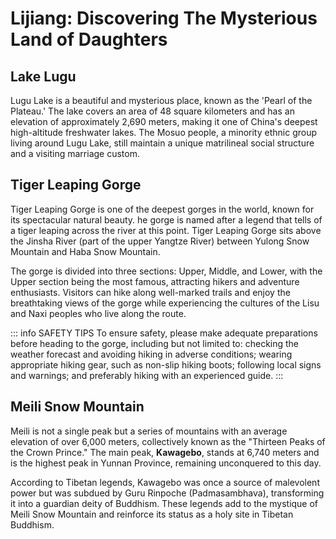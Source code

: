 # Lijiang: Discovering The Mysterious Land of Daughters

## Lake Lugu

Lugu Lake is a beautiful and mysterious place, known as the 'Pearl of the Plateau.' The lake covers an area of 48 square kilometers and has an elevation of approximately 2,690 meters, making it one of China's deepest high-altitude freshwater lakes. The Mosuo people, a minority ethnic group living around Lugu Lake, still maintain a unique matrilineal social structure and a visiting marriage custom.

## Tiger Leaping Gorge

Tiger Leaping Gorge is one of the deepest gorges in the world, known for its spectacular natural beauty. he gorge is named after a legend that tells of a tiger leaping across the river at this point. Tiger Leaping Gorge sits above the Jinsha River (part of the upper Yangtze River) between Yulong Snow Mountain and Haba Snow Mountain.

The gorge is divided into three sections: Upper, Middle, and Lower, with the Upper section being the most famous, attracting hikers and adventure enthusiasts. Visitors can hike along well-marked trails and enjoy the breathtaking views of the gorge while experiencing the cultures of the Lisu and Naxi peoples who live along the route.

<YouTube link="https://youtu.be/56slic7jCXo?si=g-OfCsUpohrybNFG">
<template #cover><img src="../../assets/youtube/our-craziest-adventure-in-china-tiger-leaping-gorege.jpg" alt="Our Craziest Adventure in China Tiger Leaping Gorge" /></template>
<template #title>Our Craziest Adventure in China Tiger Leaping Gorge</template>
<template #author>Two Mad Explorers</template>
<template #description>This is the Tiger Leaping Gorge. We will be hiking over the next 48 hours through the mountains of Yunnan, China.</template>
</YouTube>

<YouTube link="https://youtu.be/FLl67iF74Bc?si=qansKoc-Q03d9mWh">
<template #cover><img src="../../assets/youtube/chinas-natural-beauty-is-insame-tiger-leaping-gorege.png" alt="China's Natural Beauty is INSANE Tiger Leaping Gorge" /></template>
<template #title>China's Natural Beauty is INSANE Tiger Leaping Gorge</template>
<template #author>Two Mad Explorers</template>
<template #description>Today we are continuing our journey across the Tiger Leaping Gorge.</template>
</YouTube>

::: info SAFETY TIPS
To ensure safety, please make adequate preparations before heading to the gorge, including but not limited to: checking the weather forecast and avoiding hiking in adverse conditions; wearing appropriate hiking gear, such as non-slip hiking boots; following local signs and warnings; and preferably hiking with an experienced guide.
:::

## Meili Snow Mountain

Meili is not a single peak but a series of mountains with an average elevation of over 6,000 meters, collectively known as the "Thirteen Peaks of the Crown Prince." The main peak, **Kawagebo**, stands at 6,740 meters and is the highest peak in Yunnan Province, remaining unconquered to this day.

According to Tibetan legends, Kawagebo was once a source of malevolent power but was subdued by Guru Rinpoche (Padmasambhava), transforming it into a guardian deity of Buddhism. These legends add to the mystique of Meili Snow Mountain and reinforce its status as a holy site in Tibetan Buddhism.